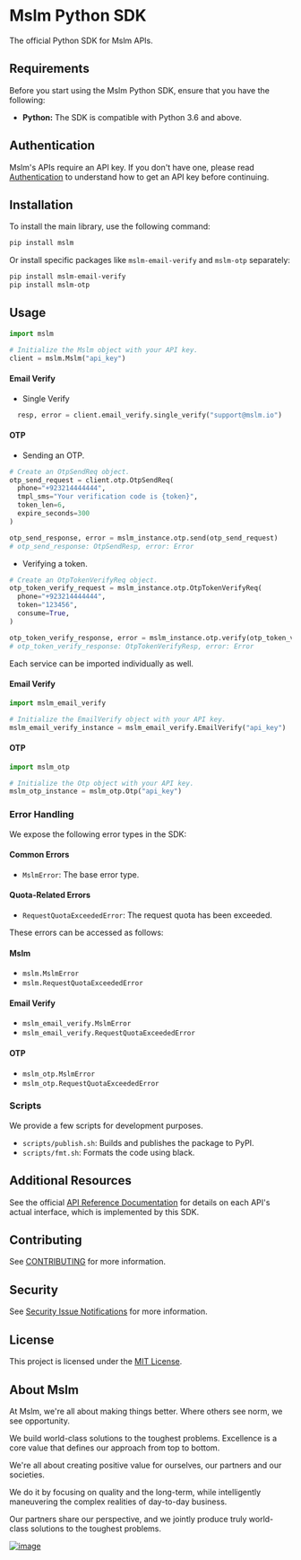 # Mslm Python SDK

The official Python SDK for Mslm APIs.

## Requirements

Before you start using the Mslm Python SDK, ensure that you have the following:

- **Python:** The SDK is compatible with Python 3.6 and above.

## Authentication

Mslm's APIs require an API key. If you don't have one, please read
[Authentication](https://mslm.io/docs/api/authentication) to understand how to
get an API key before continuing.

## Installation
To install the main library, use the following command:

```bash
pip install mslm
```

Or install specific packages like `mslm-email-verify` and `mslm-otp` separately:

```bash
pip install mslm-email-verify
pip install mslm-otp
```

## Usage

```python
import mslm

# Initialize the Mslm object with your API key.
client = mslm.Mslm("api_key")
```

#### Email Verify
  - Single Verify
  ```python
    resp, error = client.email_verify.single_verify("support@mslm.io")
  ```

#### OTP
  - Sending an OTP.
  ```python
  # Create an OtpSendReq object.
  otp_send_request = client.otp.OtpSendReq(
    phone="+923214444444",
    tmpl_sms="Your verification code is {token}",
    token_len=6,
    expire_seconds=300
  )
  
  otp_send_response, error = mslm_instance.otp.send(otp_send_request)
  # otp_send_response: OtpSendResp, error: Error
  ```  
  - Verifying a token.
  ```python
  # Create an OtpTokenVerifyReq object.
  otp_token_verify_request = mslm_instance.otp.OtpTokenVerifyReq(
    phone="+923214444444",
    token="123456",
    consume=True,
  )
  
  otp_token_verify_response, error = mslm_instance.otp.verify(otp_token_verify_request)
  # otp_token_verify_response: OtpTokenVerifyResp, error: Error
```

Each service can be imported individually as well.
#### Email Verify

```python
import mslm_email_verify

# Initialize the EmailVerify object with your API key.
mslm_email_verify_instance = mslm_email_verify.EmailVerify("api_key")
```

#### OTP

```python
import mslm_otp

# Initialize the Otp object with your API key.
mslm_otp_instance = mslm_otp.Otp("api_key")
```


### Error Handling

We expose the following error types in the SDK:

#### Common Errors
- `MslmError`: The base error type.

#### Quota-Related Errors
- `RequestQuotaExceededError`: The request quota has been exceeded.

These errors can be accessed as follows:

#### Mslm
- `mslm.MslmError`
- `mslm.RequestQuotaExceededError`

#### Email Verify
- `mslm_email_verify.MslmError`
- `mslm_email_verify.RequestQuotaExceededError`

#### OTP
- `mslm_otp.MslmError`
- `mslm_otp.RequestQuotaExceededError`

### Scripts
We provide a few scripts for development purposes.
- `scripts/publish.sh`: Builds and publishes the package to PyPI.
- `scripts/fmt.sh`: Formats the code using black.

## Additional Resources

See the official [API Reference Documentation](https://mslm.io/docs/api) for
details on each API's actual interface, which is implemented by this SDK.

## Contributing

See [CONTRIBUTING](CONTRIBUTING.md) for more information.

## Security

See [Security Issue
Notifications](CONTRIBUTING.md#security-issue-notifications) for more
information.

## License

This project is licensed under the [MIT License](LICENSE).

## About Mslm

At Mslm, we're all about making things better. Where others see norm, we see
opportunity.

We build world-class solutions to the toughest problems. Excellence is a core
value that defines our approach from top to bottom.

We're all about creating positive value for ourselves, our partners and our
societies.

We do it by focusing on quality and the long-term, while intelligently
maneuvering the complex realities of day-to-day business.

Our partners share our perspective, and we jointly produce truly world-class
solutions to the toughest problems.

[![image](https://avatars.githubusercontent.com/u/50307970?s=200&v=4)](https://mslm.io/)
